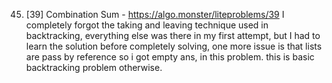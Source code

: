 45. [39] Combination Sum - https://algo.monster/liteproblems/39
    I completely forgot the taking and leaving technique used in backtracking, everything else was there in my first attempt, but I had to learn the solution before completely solving, one more issue is that lists are pass by reference so i got empty ans, in this problem.
    this is basic backtracking problem otherwise.